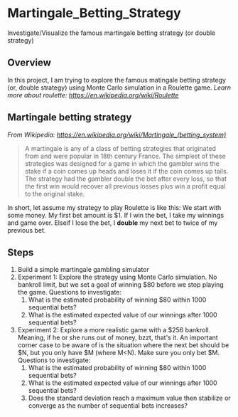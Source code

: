 # Martingale_Betting_Strategy
Investigate/Visualize the famous martingale betting strategy (or double strategy)

## Overview
In this project, I am trying to explore the famous matingale betting strategy (or, double strategy) using Monte Carlo simulation in a Roulette game. *Learn more about roulette: https://en.wikipedia.org/wiki/Roulette*

## Martingale betting strategy
*From Wikipedia: https://en.wikipedia.org/wiki/Martingale_(betting_system)*
> A martingale is any of a class of betting strategies that originated from and were popular in 18th century France. The simplest of these strategies was designed for a game in which the gambler wins the stake if a coin comes up heads and loses it if the coin comes up tails. The strategy had the gambler double the bet after every loss, so that the first win would recover all previous losses plus win a profit equal to the original stake.

In short, let assume my strategy to play Roulette is like this: We start with some money. My first bet amount is $1. If I win the bet, I take my winnings and game over. Elseif I lose the bet, I **double** my next bet to twice of my previous bet. 

## Steps
1. Build a simple martingale gambling simulator
2. Experiment 1: Explore the strategy using Monte Carlo simulation. No bankroll limit, but we set a goal of winning $80 before we stop playing the game. Questions to investigate: 
   1. What is the estimated probability of winning $80 within 1000 sequential bets?
   2. What is the estimated expected value of our winnings after 1000 sequential bets?
3. Experiment 2: Explore a more realistic game with a $256 bankroll. Meaning, if he or she runs out of money, bzzt, that's it. An important corner case to be aware of is the situation where the next bet should be $N, but you only have $M (where M<N). Make sure you only bet $M. Questions to investigate: 
   1. What is the estimated probability of winning $80 within 1000 sequential bets?
   2. What is the estimated expected value of our winnings after 1000 sequential bets?
   3. Does the standard deviation reach a maximum value then stabilize or converge as the number of sequential bets increases?


